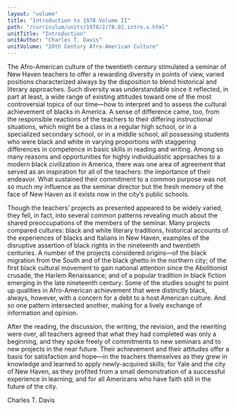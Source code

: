 ```yaml
---
layout: "volume"
title: "Introduction to 1978 Volume II"
path: "/curriculum/units/1978/2/78.02.intro.x.html"
unitTitle: "Introduction"
unitAuthor: "Charles T. Davis"
unitVolume: "20th Century Afro-American Culture"
---
```

<body>
 <p>
  The Afro-American culture of the twentieth century stimulated a seminar of New Haven teachers to offer a rewarding diversity in points of view, varied positions characterized always by the disposition to blend historical and literary approaches. Such diversity was understandable since it reflected, in part at least, a wide range of existing attitudes toward one of the most controversial topics of our time—how to interpret and to assess the cultural achievement of blacks in America. A sense of difference came, too, from the responsible reactions of the teachers to their differing instructional situations, which might be a class in a regular high school, or in a specialized secondary school, or in a middle school, all possessing students who were black and white in varying proportions with staggering differences in competence in basic skills in reading and writing. Among so many reasons and opportunities for highly individualistic approaches to a modern black civilization in America, there was one area of agreement that served as an inspiration for all of the teachers: the importance of their endeavor. What sustained their commitment to a common purpose was not so much my influence as the seminar director but the fresh memory of the face of New Haven as it exists now in the city’s public schools.
 </p>
 <p>
  Though the teachers’ projects as presented appeared to be widely varied, they fell, in fact, into several common patterns revealing much about the shared preoccupations of the members of the seminar. Many projects compared cultures: black and white literary traditions, historical accounts of the experiences of blacks and Italians in New Haven, examples of the disruptive assertion of black rights in the nineteenth and twentieth centuries. A number of the projects considered origins—of the black migration from the South and of the black ghetto in the northern city; of the first black cultural movement to gain national attention since the Abolitionist crusade, the Harlem Renaissance; and of a popular tradition in black fiction emerging in the late nineteenth century. Some of the studies sought to point up qualities in Afro-American achievement that were distinctly black, always, however, with a concern for a debt to a host American culture. And so one pattern intersected another, making for a lively exchange of information and opinion.
 </p>
 <p>
  After the reading, the discussion, the writing, the revision, and the rewriting were over, all teachers agreed that what they had completed was only a beginning, and they spoke freely of commitments to new seminars and to new projects in the near future. Their achievement and their attitudes offer a basis for satisfaction and hope—in the teachers themselves as they grew in knowledge and learned to apply newly-acquired skills; for Yale and the city of New Haven, as they profited from a small demonstration of a successful experience in learning; and for all Americans who have faith still in the future of the city.
 </p>
 <p>
  Charles T. Davis
 </p>
 <p>
 </p>
 <p>
 </p>
</body>